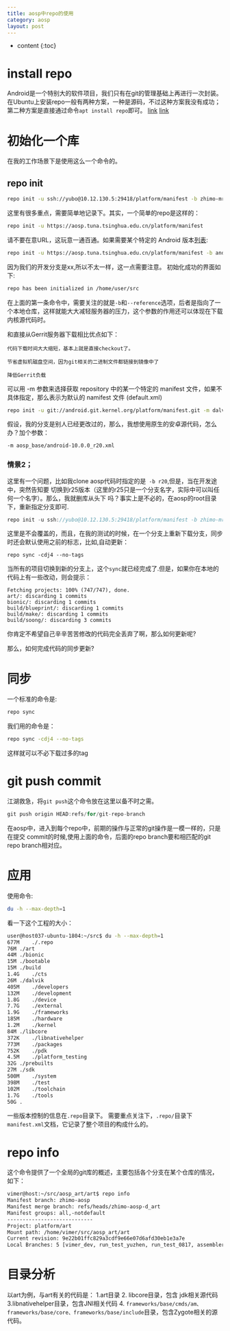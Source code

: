 ```yaml
---
title: aosp中repo的使用
category: aosp
layout: post
---
```

* content
{:toc}

# install repo
Android是一个特别大的软件项目，我们只有在git的管理基础上再进行一次封装。
在Ubuntu上安装repo一般有两种方案，一种是源码，不过这种方案我没有成功；第二种方案是直接通过命令`apt install repo`即可。
[link](https://blog.csdn.net/sunweizhong1024/article/details/8055372)
[link](https://blog.csdn.net/yasin_lee/article/details/5975068)
# 初始化一个库
在我的工作场景下是使用这么一个命令的。
## repo init
```bash
repo init -u ssh://yubo@10.12.130.5:29418/platform/manifest -b zhimo-mr1-dev  --repo-url=ssh://yubo@10.12.130.5:29418/tools/git-repo --reference=/home/local_mirror
```
这里有很多重点，需要简单地记录下。其实，一个简单的repo是这样的：
```bash
repo init -u https://aosp.tuna.tsinghua.edu.cn/platform/manifest
```
请不要在意URL，这玩意一通百通。如果需要某个特定的 Android 版本[列表](https://source.android.google.cn/setup/start/build-numbers#source-code-tags-and-builds):
```bash
repo init -u https://aosp.tuna.tsinghua.edu.cn/platform/manifest -b android-4.0.1_r1
```
因为我们的开发分支是xx,所以不太一样，这一点需要注意。
初始化成功的界面如下:
```bash
repo has been initialized in /home/user/src
```
在上面的第一条命令中，需要关注的就是`-b`和`--reference`选项，后者是指向了一个本地仓库，这样就能大大减轻服务器的压力，这个参数的作用还可以体现在下载内核源代码时。

和直接从Gerrit服务器下载相比优点如下：

	代码下载时间大大缩短，基本上就是直接checkout了。

	节省虚拟机磁盘空间，因为git相关的二进制文件都链接到镜像中了

	降低Gerrit负载

可以用 -m 参数来选择获取 repository 中的某一个特定的 manifest 文件，如果不具体指定，那么表示为默认的 namifest 文件 (default.xml)
```bash
repo init -u git://android.git.kernel.org/platform/manifest.git -m dalvik-plus.xml
```
假设，我的分支是别人已经更改过的，那么，我想使用原生的安卓源代码，怎么办？加个参数：

```bash
-m aosp_base/android-10.0.0_r20.xml
```

### 情景2；
这里有一个问题，比如我clone aosp代码时指定的是` -b r20`,但是，当在开发途中，突然告知要
切换到r25版本（这里的r25只是一个分支名字，实际中可以叫任何一个名字）。那么，我就删库从头下
吗？事实上是不必的，在aosp的root目录下，重新指定分支即可.
```c
repo init -u ssh://yubo@10.12.130.5:29418/platform/manifest -b zhimo-mr1-dev --reference=/home/local_mirror
```
这里是不会覆盖的，而且，在我的测试的时候，在一个分支上重新下载分支，同步时还会默认使用之前的标志，比如,自动更新：
```git
repo sync -cdj4 --no-tags
```
当所有的项目切换到新的分支上，这个`sync`就已经完成了.但是，如果你在本地的代码上有一些改动，则会提示：
```git
Fetching projects: 100% (747/747), done.
art/: discarding 1 commits
bionic/: discarding 1 commits
build/blueprint/: discarding 1 commits
build/make/: discarding 1 commits
build/soong/: discarding 3 commits
```
你肯定不希望自己辛辛苦苦修改的代码完全丢弃了啊，那么如何更新呢?


那么，如何完成代码的同步更新?

# 同步
一个标准的命令是:

```bash
repo sync
```
我们用的命令是：

```bash
repo sync -cdj4 --no-tags
```
这样就可以不必下载过多的tag

# git push commit
江湖救急，将`git push`这个命令放在这里以备不时之需。
```c
git push origin HEAD:refs/for/git-repo-branch
```
在aosp中，进入到每个repo中，前期的操作与正常的git操作是一模一样的，只是在提交
commit的时候,使用上面的命令，后面的repo branch要和相匹配的git repo branch相对应。

# 应用
使用命令:
```bash
du -h --max-depth=1
```
看一下这个工程的大小：
```bash
user@host037-ubuntu-1804:~/src$ du -h --max-depth=1
677M	./.repo
76M	./art
44M	./bionic
15M	./bootable
15M	./build
1.4G	./cts
26M	./dalvik
405M	./developers
132M	./development
1.8G	./device
7.7G	./external
1.9G	./frameworks
185M	./hardware
1.2M	./kernel
84M	./libcore
372K	./libnativehelper
773M	./packages
752K	./pdk
4.5M	./platform_testing
32G	./prebuilts
27M	./sdk
500M	./system
398M	./test
102M	./toolchain
1.7G	./tools
50G	.
```
一些版本控制的信息在`.repo`目录下。
需要重点关注下，`.repo/`目录下`manifest.xml`文档，它记录了整个项目的构成什么的。

# repo info
这个命令提供了一个全局的git库的概述，主要包括各个分支在某个仓库的情况，如下：

```bash
vimer@host:~/src/aosp_art/art$ repo info 
Manifest branch: zhimo-aosp
Manifest merge branch: refs/heads/zhimo-aosp-d_art
Manifest groups: all,-notdefault
----------------------------
Project: platform/art
Mount path: /home/vimer/src/aosp_art/art
Current revision: 9e22b01ffc829a3cdf9e66e07d6afd30eb1e3a7e
Local Branches: 5 [vimer_dev, run_test_yuzhen, run_test_0817, assembler_dev, fmv-s_dev]
```
# 目录分析
以art为例，与art有关的代码是：
1.art目录  2. libcore目录，包含 jdk相关源代码  3.libnativehelper目录，包含JNI相关代码
4. `frameworks/base/cmds/am、frameworks/base/core、frameworks/base/include`目录，包含Zygote相关的源代码。

